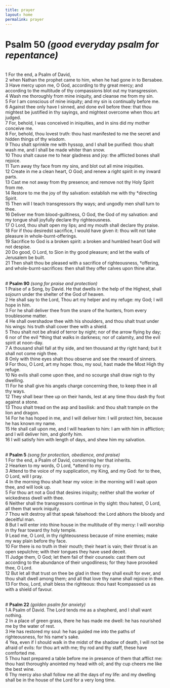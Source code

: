 ```yaml
---
title: prayer
layout: home
permalink: prayer
---
```


# **Psalm 50** *(good everyday psalm for repentance)*
<br>1 For the end, a Psalm of David, 
<br>2 when Nathan the prophet came to him, when he had gone in to Bersabee.
<br>3 Have mercy upon me, O God, according to thy great mercy; and according to the multitude of thy compassions blot out my transgression. 
<br>4 Wash me thoroughly from mine iniquity, and cleanse me from my sin.
<br>5 For I am conscious of mine iniquity; and my sin is continually before me. 
<br>6 Against thee only have I sinned, and done evil before thee: that thou mightest be justified in thy sayings, and mightest overcome when thou art judged. 
<br>7 For, behold, I was conceived in iniquities, and in sins did my mother conceive me.
<br>8 For, behold, thou lovest truth: thou hast manifested to me the secret and hidden things of thy wisdom. 
<br>9 Thou shalt sprinkle me with hyssop, and I shall be purified: thou shalt wash me, and I shall be made whiter than snow. 
<br>10 Thou shalt cause me to hear gladness and joy: the afflicted bones shall rejoice. 
<br>11 Turn away thy face from my sins, and blot out all mine iniquities. 
<br>12 Create in me a clean heart, O God; and renew a right spirit in my inward parts. 
<br>13 Cast me not away from thy presence; and remove not thy Holy Spirit from me. 
<br>14 Restore to me the joy of thy salvation: establish me with thy *directing Spirit.
<br>15 Then will I teach transgressors thy ways; and ungodly men shall turn to thee. 
<br>16 Deliver me from blood-guiltiness, O God, the God of my salvation: and my tongue shall joyfully declare thy righteousness. 
<br>17 O Lord, thou shalt open my lips; and my mouth shall declare thy praise. 
<br>18 For if thou desiredst sacrifice, I would have given it: thou wilt not take pleasure in whole-burnt-offerings. 
<br>19 Sacrifice to God is a broken spirit: a broken and humbled heart God will not despise.
<br>20 Do good, O Lord, to Sion in thy good pleasure; and let the walls of Jerusalem be built. 
<br>21 Then shalt thou be pleased with a sacrifice of righteousness, †offering, and whole-burnt-sacrifices: then shall they offer calves upon thine altar.

<br># **Psalm 90** *(song for praise and protection)*
<br>1 Praise of a Song, by David. He that dwells in the help of the Highest, shall sojourn under the shelter of the God of heaven. 
<br>2 He shall say to the Lord, Thou art my helper and my refuge: my God; I will hope in him. 
<br>3 For he shall deliver thee from the snare of the hunters, from every troublesome matter. 
<br>4 He shall overshadow thee with his shoulders, and thou shalt trust under his wings: his truth shall cover thee with a shield. 
<br>5 Thou shalt not be afraid of terror by night; nor of the arrow flying by day; 
<br>6 nor of the evil *thing that walks in darkness; nor of calamity, and the evil spirit at noon-day. 
<br>7 A thousand shall fall at thy side, and ten thousand at thy right hand; but it shall not come nigh thee. 
<br>8 Only with thine eyes shalt thou observe and see the reward of sinners.
<br>9 For thou, O Lord, art my hope: thou, my soul, hast made the Most High thy refuge. 
<br>10 No evils shall come upon thee, and no scourge shall draw nigh to thy dwelling. 
<br>11 For he shall give his angels charge concerning thee, to keep thee in all thy ways. 
<br>12 They shall bear thee up on their hands, lest at any time thou dash thy foot against a stone. 
<br>13 Thou shalt tread on the asp and basilisk: and thou shalt trample on the lion and dragon.
<br>14 For he has hoped in me, and I will deliver him: I will protect him, because he has known my name. 
<br>15 He shall call upon me, and I will hearken to him: I am with him in affliction; and I will deliver him, and glorify him. 
<br>16 I will satisfy him with length of days, and shew him my salvation.

<br># **Psalm 5** *(song for protection, obedience, and praise)*
<br>1 For the end, a Psalm of David, concerning her that inherits.
<br>2 Hearken to my words, O Lord, *attend to my cry. 
<br>3 Attend to the voice of my supplication, my King, and my God: for to thee, O Lord, will I pray. 
<br>4 In the morning thou shalt hear my voice: in the morning will I wait upon thee, and will look up. 
<br>5 For thou art not a God that desires iniquity; neither shall the worker of wickedness dwell with thee. 
<br>6 Neither shall the transgressors continue in thy sight: thou hatest, O Lord, all them that work iniquity. 
<br>7 Thou wilt destroy all that speak falsehood: the Lord abhors the bloody and deceitful man. 
<br>8 But I will enter into thine house in the multitude of thy mercy: I will worship in thy fear toward thy holy temple.
<br>9 Lead me, O Lord, in thy righteousness because of mine enemies; make my way plain before thy face. 
<br>10 For there is no truth in their mouth; their heart is vain; their throat is an open sepulchre; with their tongues they have used deceit. 
<br>11 Judge them, O God; let them fail of their counsels: cast them out according to the abundance of their ungodliness; for they have provoked thee, O Lord.
<br>12 But let all that trust on thee be glad in thee: they shall exult for ever, and thou shalt dwell among them; and all that love thy name shall rejoice in thee. 
<br>13 For thou, Lord, shalt bless the righteous: thou hast ‡compassed us as with a shield of favour.

<br># **Psalm 22** *(golden psalm for anxiety)*
<br>1 A Psalm of David. The Lord tends me as a shepherd, and I shall want nothing. 
<br>2 In a place of green grass, there he has made me dwell: he has nourished me by the water of rest. 
<br>3 He has restored my soul: he has guided me into the paths of righteousness, for his name's sake. 
<br>4 Yea, even if I should walk in the midst of the shadow of death, I will not be afraid of evils: for thou art with me; thy rod and thy staff, these have comforted me. 
<br>5 Thou hast prepared a table before me in presence of them that afflict me: thou hast thoroughly anointed my head with oil; and thy cup cheers me like the best wine. 
<br>6 Thy mercy also shall follow me all the days of my life: and my dwelling shall be in the house of the Lord for a very long time.
